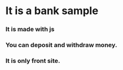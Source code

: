 # It is a bank sample
### It is made with js
### You can deposit and withdraw money.
### It is only front site.